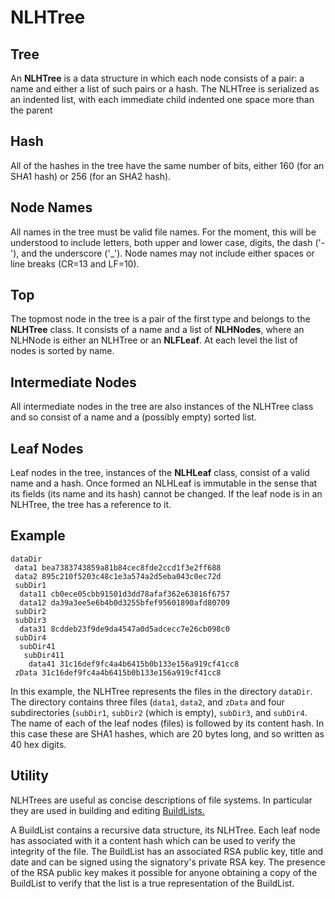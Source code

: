 # NLHTree

## Tree

An **NLHTree** is a data structure in which each node consists of a pair:
a name and either a list of such pairs or a hash.  The NLHTree is serialized
as an indented list, with each immediate child indented one space more than
the parent

## Hash

All of the hashes
in the tree have the same number of bits, either 160 (for an SHA1 hash)
or 256 (for an SHA2 hash).

## Node Names

All names in the tree must be valid file names.  For the moment, this
will be understood to include letters, both upper and lower case, 
digits, the dash ('-'), and the underscore ('_').  Node names may not 
include either spaces or line breaks (CR=13 and LF=10).  

## Top

The topmost node in the tree is a pair of the first type and belongs to the
**NLHTree** class.  It consists of a name and a list of **NLHNodes**, where an
NLHNode is either an NLHTree or an **NLFLeaf**.  At each level the list of 
nodes is sorted by name.

## Intermediate Nodes

All intermediate nodes in the tree are also instances of the NLHTree 
class and so consist of a name and a (possibly empty) sorted list.

## Leaf Nodes

Leaf nodes in the tree, instances of the **NLHLeaf** class, consist of a valid 
name and a hash.  Once formed an NLHLeaf is immutable in the sense that 
its fields (its name and its hash) cannot be changed.  If the leaf node is 
in an NLHTree, the tree has a reference to 
it.  

## Example

	dataDir
	 data1 bea7383743859a81b84cec8fde2ccd1f3e2ff688
	 data2 895c210f5203c48c1e3a574a2d5eba043c0ec72d
	 subDir1
	  data11 cb0ece05cbb91501d3dd78afaf362e63816f6757
	  data12 da39a3ee5e6b4b0d3255bfef95601890afd80709
	 subDir2
	 subDir3
	  data31 8cddeb23f9de9da4547a0d5adcecc7e26cb098c0
	 subDir4
	  subDir41
	   subDir411
	    data41 31c16def9fc4a4b6415b0b133e156a919cf41cc8
	 zData 31c16def9fc4a4b6415b0b133e156a919cf41cc8

In this example, the NLHTree represents the files in the directory `dataDir`.
The directory contains three files (`data1`, `data2`, and `zData` and four
subdirectories (`subDir1`, `subDir2` (which is empty), `subDir3`, and 
`subDir4`.  The name of each of the leaf nodes (files) is followed by its
content hash.  In this case these are SHA1 hashes, which are 20 bytes long,
and so written as 40 hex digits.

## Utility

NLHTrees are useful as concise descriptions of file systems.  In particular
they are used in building and editing 
[BuildLists.](https://jddixon.github.io/buildList)

A BuildList contains a recursive data structure, its NLHTree.  Each leaf 
node has associated with it a content hash which can be used to verify the
integrity of the file.  The BuildList has an associated RSA public key,
title and date and can be signed using the signatory's private RSA key.
The presence of the RSA public key makes it possible for anyone obtaining
a copy of the BuildList to verify that the list is a true representation
of the BuildList.

